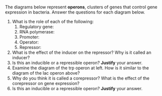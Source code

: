 The diagrams below represent **operons**, clusters of genes that control gene expression in bacteria. Answer the questions for each diagram below.

1. What is the role of each of the following:
	1. Regulatory gene:
	2. RNA polymerase:
	3. Promoter:
	4. Operator:
	5. Repressor:
2. What is the effect of the inducer on the repressor? Why is it called an inducer?
3. Is this an inducible or a repressible operon? **Justify** your answer.
4. Examine the diagram of the trp operon at left. How is it similar to the diagram of the lac operon above?
5. Why do you think it is called a corepressor? What is the effect of the corepressor on gene expression?
6. Is this an inducible or a repressible operon? **Justify** your answer.
